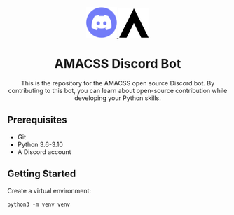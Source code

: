 <div align="center">
  <a href="https://discord.com" target="_blank">
      <img width="70" src="images/discord.svg">
  </a>
  <a href="https://amacss.org/" target="_blank">
      <img width="70" src="images/amacss.svg">
  </a>

  <h1>AMACSS Discord Bot</h1>

  <p>
    This is the repository for the AMACSS open source Discord bot. By contributing to this bot, you can learn about open-source contribution while developing your Python skills.
  </p>
</div>

## Prerequisites

- Git
- Python 3.6-3.10
- A Discord account

## Getting Started

Create a virtual environment:

```
python3 -m venv venv
```
